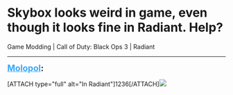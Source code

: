 # Skybox looks weird in game, even though it looks fine in Radiant. Help?
Game Modding | Call of Duty: Black Ops 3 | Radiant

---
<strong style="font-size: 1.4em;"><span style="text-decoration: underline;text-decoration-color: #34a7f9;"><span style="color:#34a7f9;">Molopol</span></span>:</strong>

<p>[ATTACH type=&quot;full&quot; alt=&quot;In Radiant&quot;]1236[/ATTACH]<img style="max-width: 500px;" src="{{ '/wiki/threads/assets/a.1237.png' | relative_url }}"></p>
